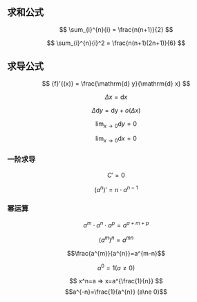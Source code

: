 
## 求和公式

$$
\sum_{i}^{n}{i} = \frac{n(n+1)}{2}
$$

$$
\sum_{i}^{n}{i}^2 = \frac{n(n+1)(2n+1)}{6}
$$

## 求导公式

$$
{f}'{(x)} = \frac{\mathrm{d} y}{\mathrm{d} x} 
$$


$$
\Delta{x} = \mathrm{d} x
$$

$$
\Delta{\mathrm{d} y} = \mathrm{\mathrm{d} y} +  o {(\Delta{x})} 
$$

$$
\lim_{x \to 0} {\mathrm{d} y} = 0
$$

$$
\lim_{x \to 0} {\mathrm{d} x} = 0
$$

### 一阶求导

$$
{C}' = 0
$$

$$
{({a}^{n})}' =  n \cdot{a}^{n-1}
$$


### 幂运算

$$a^m\cdot a^n\cdot a^p = a^{a+m+p}$$

$$(a^{m})^{n}=a^{mn}$$

$$\frac{a^{m}}{a^{n}}=a^{m-n}$$

$$a^0=1 (a \ne 0)$$

$$
x^n=a => x=a^{\frac{1}{n}}
$$
$$a^{-n}=\frac{1}{a^{n}} (a\ne 0)$$